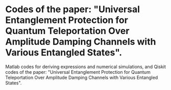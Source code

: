# Codes of the paper: "Universal Entanglement Protection for Quantum Teleportation Over Amplitude Damping Channels with Various Entangled States".
Matlab codes for deriving expressions and numerical simulations, and Qiskit codes of the paper: "Universal Entanglement Protection for Quantum Teleportation Over Amplitude Damping Channels with Various Entangled States".
